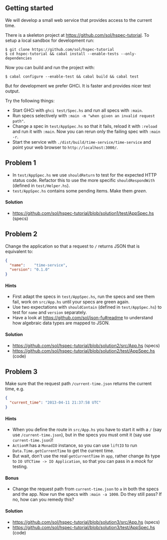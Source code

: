 ## Getting started

We will develop a small web service that provides access to the current time.

There is a skeleton project at https://github.com/sol/hspec-tutorial.  To setup
a local sandbox for development run:

```shell
$ git clone https://github.com/sol/hspec-tutorial
$ cd hspec-tutorial && cabal install --enable-tests --only-dependencies
```

Now you can build and run the project with:

```shell
$ cabal configure --enable-test && cabal build && cabal test
```

But for development we prefer GHCi.  It is faster and provides nicer test
output.

Try the following things:

 * Start GHCi with `ghci test/Spec.hs` and run all specs with `:main`.
 * Run specs selectively with `:main -m "when given an invalid request path"`.
 * Change a spec in `test/AppSpec.hs` so that it fails, reload it with
   `:reload` and run it with `:main`.  Now you can rerun only the failing spec
   with `:main -r`.
 * Start the service with `./dist/build/time-service/time-service` and point
   your web browser to `http://localhost:3000/`.

## Problem 1

 * In `test/AppSpec.hs` we use `shouldReturn` to test for the expected HTTP status
code.  Refactor this to use the more specific `shouldRespondWith` (defined in
`test/Helper.hs`).
 * `test/AppSpec.hs` contains some pending items.  Make them _green_.


#### Solution

 * https://github.com/sol/hspec-tutorial/blob/solution1/test/AppSpec.hs (specs)

## Problem 2

Change the application so that a request to `/` returns JSON that is equivalent
to:

```json
{
  "name":    "time-service",
  "version": "0.1.0"
}
```

#### Hints

 * First adapt the specs in `test/AppSpec.hs`, run the specs and see them fail,
   work on `src/App.hs` until your specs are green again.
 * Use two expectations with `shouldContain` (defined in `test/AppSpec.hs`) to
   test for `name` and `version` separately.
 * Have a look at https://github.com/sol/json-fu#readme to understand how
   algebraic data types are mapped to JSON.

#### Solution

 * https://github.com/sol/hspec-tutorial/blob/solution2/src/App.hs (specs)
 * https://github.com/sol/hspec-tutorial/blob/solution2/test/AppSpec.hs (code)

## Problem 3

Make sure that the request path `/current-time.json` returns the current time,
e.g.

```json
{
  "current_time": "2013-04-11 21:37:58 UTC"
}
```

#### Hints

 * When you define the route in `src/App.hs` you have to start it with a `/`
   (say use `/current-time.json`), but in the specs you must omit it (say use
   `current-time.json`)!
 * `ActionM` has a `MonadIO` instance, so you can use `liftIO` to run
   `Data.Time.getCurrentTime` to get the current time.
 * But wait, don't use the real `getCurrentTime` in `app`, rather change its
   type to `IO UTCTime -> IO Application`, so that you can pass in a _mock_ for
   testing.

#### Bonus

 * Change the request path from `current-time.json` to `a` in both the specs
   and the app.  Now run the specs with `:main -a 1000`.  Do they still pass?
   If no, how can you remedy this?

#### Solution

 * https://github.com/sol/hspec-tutorial/blob/solution3/src/App.hs (specs)
 * https://github.com/sol/hspec-tutorial/blob/solution3/test/AppSpec.hs (code)

